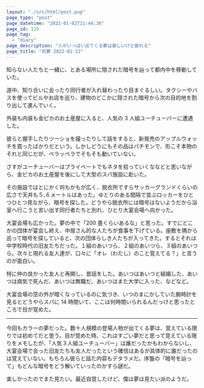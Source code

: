 ```yaml
---
layout: "./src/html/post.pug"
page_type: "post"
page_datetime: "2022-01-02T21:44:36"
page_id: 115
page_tag:
  - "diary"
page_description: "人がいっぱい出てくる夢は楽しいけど疲れる"
page_title: "初夢 2022-01-22"
---
```


知らない人たちと一緒に、とある場所に隠された暗号を辿って都内中を移動していた。

道中、知り合いに会ったり同行者が入れ替わったり目まぐるしい。タクシーやバスを使ってビルやお店を巡り、建物のどこかに隠された暗号から次の目的地を割り出して進んでいく。

外装も内装も金ピカのお土産屋に入ると、人気の 3 人組ユーチューバーに遭遇した。

彼らと握手したりツーショを撮ったりして話をすると、新発売のアップルウォッチを買ったばかりだという。しかしどうにもその品はパチモンで、形こそ本物のそれと同じだが、ペラッペラでそもそも動いていない。

さすがユーチューバーはプライベートでもネタを拾っていくななどと思いながら、金ピカのお土産屋を後にして大型のスパ施設に赴いた。

その施設ではとにかく何もかもが広く、脱衣所ですらサッカーグランドくらいの広さで天井も５,６メートルはあった。ゆとりのある間隔で並ぶロッカーをひとつひとつ見ながら、暗号を探した。どうやら脱衣所には暗号はないようだから浴室へ行こうと言い出す同行者たちと別れ、ひとり大宴会場へ向かった。

大宴会場も広かった。夢の中で「200 畳くらいあるな」と思った。すでにどこかの団体が宴会し終え、中居さん的な人たちが食事を下げている。座敷を隅から巡って暗号を探していると、次の団体らしき人たちが入ってきた。するとそれは中学校時代の旧友たちだった。１組のあいつら、２組のあいつら、３組のあいつら。次々と現れる友人達が、口々に「オレ（わたし）のこと覚えてる？」と言うのが面白い。

特に仲の良かった友人と再開し、昔話をした。あいつはあいつと結婚した、あいつは病気で死んだ、あいつは無職だ、あいつはまた大学に入った、などなど。

大宴会場の窓の外が暗くなっているのに気づき、いつのまにかしていた腕時計を見るとどうやらスパに 14 時間いて、ここは何時間いられるんだっけと思ったところで目が覚めた。

---

今回もカラーの夢だった。数十人規模の登場人物が出てくる夢は、覚えている限りでは初めてだと思う。目が覚めた時、これはすごい夢だと思って覚えている限りをメモしたが、「人気３人組ユーチューバー」は誰だったかもわからないし、大宴会場で会った旧友たちも友人だったという確信はあるが具体的に誰だったのは覚えていない。もちろん彼らと話た内容もデタラメだ。序盤の「暗号を辿って」もどんな暗号をどう解いていったのかすら謎だ。

楽しかったのでまた見たい。最近自覚したけど、僕は夢は見たい派のようだ。
